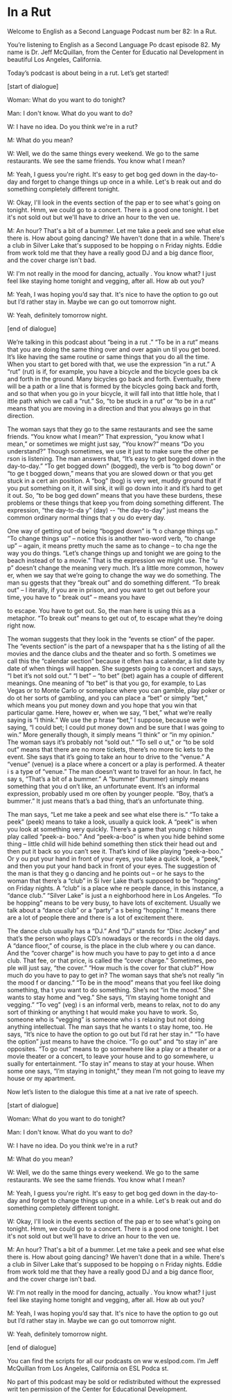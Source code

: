 # In a Rut

Welcome to English as a Second Language Podcast num ber 82: In a Rut.

You’re listening to English as a Second Language Po dcast episode 82. My name is Dr. Jeff McQuillan, from the Center for Educatio nal Development in beautiful Los Angeles, California.

Today’s podcast is about being in a rut. Let’s get started!

[start of dialogue]

Woman: What do you want to do tonight?

Man: I don't know. What do you want to do?

W: I have no idea. Do you think we're in a rut?

M: What do you mean?

W: Well, we do the same things every weekend. We go  to the same restaurants. We see the same friends. You know what I mean?

M: Yeah, I guess you're right. It's easy to get bog ged down in the day-to-day and forget to change things up once in a while. Let's b reak out and do something completely different tonight.

W: Okay, I'll look in the events section of the pap er to see what's going on tonight. Hmm, we could go to a concert. There is a good one tonight. I bet it's not sold out but we'll have to drive an hour to the ven ue.

M: An hour? That's a bit of a bummer. Let me take a  peek and see what else there is. How about going dancing? We haven't done that in a while. There's a club in Silver Lake that's supposed to be hopping o n Friday nights. Eddie from work told me that they have a really good DJ and a big dance floor, and the cover charge isn't bad.

W: I'm not really in the mood for dancing, actually . You know what? I just feel like staying home tonight and vegging, after all. How ab out you?

M: Yeah, I was hoping you’d say that. It's nice to have the option to go out but I’d rather stay in. Maybe we can go out tomorrow night.

W: Yeah, definitely tomorrow night.

[end of dialogue]

We’re talking in this podcast about “being in a rut .” “To be in a rut” means that you are doing the same thing over and over again un til you get bored. It’s like having the same routine or same things that you do all the time. When you start to get bored with that, we use the expression “in a  rut.” A “rut” (rut) is if, for example, you have a bicycle and the bicycle goes ba ck and forth in the ground. Many bicycles go back and forth.  Eventually, there  will be a path or a line that is formed by the bicycles going back and forth, and so  that when you go in your bicycle, it will fall into that little hole, that l ittle path which we call a “rut.” So, “to be stuck in a rut” or “to be in a rut” means that you are moving in a direction and that you always go in that direction.

The woman says that they go to the same restaurants  and see the same friends. “You know what I mean?” That expression, “you know what I mean,” or sometimes we might just say, “You know?” means “Do you understand?” Though sometimes, we use it just to make sure the other pe rson is listening. The man answers that, “It’s easy to get bogged down in the day-to-day.” “To get bogged down” (bogged), the verb is “to bog down” or “to ge t bogged down,” means that you are slowed down or that you get stuck in a cert ain position. A “bog” (bog) is very wet, muddy ground that if you put something on  it, it will sink, it will go down into it and it’s hard to get it out. So, “to be bog ged down” means that you have these burdens, these problems or these things that keep you from doing something different. The expression, “the day-to-da y” (day) -- “the day-to-day” just means the common ordinary normal things that y ou do every day.

One way of getting out of being “bogged down” is “t o change things up.” “To change things up” – notice this is another two-word  verb, “to change up” – again, it means pretty much the same as to change – to cha nge the way you do things. “Let’s change things up and tonight we are going to  the beach instead of to a movie.” That is the expression we might use. The “u p” doesn’t change the meaning very much. It’s a little more common, howev er, when we say that we’re going to change the way we do something. The man su ggests that they “break out” and do something different. “To break out” – l iterally, if you are in prison, and you want to get out before your time, you have to “ break out” – means you have

to escape. You have to get out. So, the man here is  using this as a metaphor. “To break out” means to get out of, to escape what they’re doing right now.

The woman suggests that they look in the “events se ction” of the paper. The “events section” is the part of a newspaper that ha s the listing of all the movies and the dance clubs and the theater and so forth. S ometimes we call this the “calendar section” because it often has a calendar,  a list date by date of when things will happen. She suggests going to a concert  and says, “I bet it’s not sold out.” “I bet” – “to bet” (bet)  again has a couple of different meanings. One meaning of “to bet” is that you go, for example, to  Las Vegas or to Monte Carlo or someplace where you can gamble, play poker or do ot her sorts of gambling, and you can place a “bet” or simply “bet,” which means you put money down and you hope that you win that particular game. Here, howev er, when we say, “I bet,” what we’re really saying is “I think.” We use the p hrase “bet,” I suppose, because we’re saying, “I could bet; I could put money down and be sure that I was going to win.” More generally though, it simply means “I think” or “in my opinion.” The woman says it’s probably not “sold out.” “To sell o ut,” or “to be sold out” means that there are no more tickets, there’s no more tic kets to the event. She says that it’s going to take an hour to drive to the “venue.”  A “venue” (venue) is a place where a concert or a play is performed. A theater i s a type of “venue.” The man doesn’t want to travel for an hour. In fact, he say s, “That’s a bit of a bummer.” A “bummer” (bummer) simply means something that you d on’t like, an unfortunate event. It’s an informal expression, probably used m ore often by younger people. “Boy, that’s a bummer.” It just means that’s a bad thing, that’s an unfortunate thing.

The man says, “Let me take a peek and see what else  there is.” “To take a peek” (peek) means to take a look, usually a quick look. A “peek” is when you look at something very quickly. There’s a game that young c hildren play called “peek-a- boo.” And “peek-a-boo” is when you hide behind some thing – little child will hide behind something then stick their head out and then  put it back so you can’t see it.  That’s kind of like playing “peek-a-boo.” Or y ou put your hand in front of your eyes, you take a quick look, a “peek,” and then you  put your hand back in front of your eyes. The suggestion of the man is that they g o dancing and he points out – or he says to the woman that there’s a “club” in Si lver Lake that’s supposed to be “hopping” on Friday nights. A “club” is a place whe re people dance, in this instance, a “dance club.” “Silver Lake” is just a n eighborhood here in Los Angeles. “To be hopping” means to be very busy, to have lots of excitement. Usually we talk about a “dance club” or a “party” a s being “hopping.” It means there are a lot of people there and there is a lot of excitement there.

The dance club usually has a “DJ.” And “DJ” stands for “Disc Jockey” and that’s the person who plays CD’s nowadays or the records i n the old days. A “dance floor,” of course, is the place in the club where y ou can dance. And the “cover charge” is how much you have to pay to get into a d ance club. That fee, or that price, is called the “cover charge.” Sometimes, peo ple will just say, “the cover.” “How much is the cover for that club?” How much do you have to pay to get in? The woman says that she’s not really “in the mood f or dancing.” “To be in the mood” means that you feel like doing something, tha t you want to do something. She’s not “in the mood.” She wants to stay home and  “veg.” She says, “I’m staying home tonight and vegging.” “To veg” (veg) i s an informal verb, means to relax, not to do any sort of thinking or anything t hat would make you have to work. So, someone who is “vegging” is someone who i s relaxing but not doing anything intellectual. The man says that he wants t o stay home, too. He says, “It’s nice to have the option to go out but I’d rat her stay in.” “To have the option” just means to have the choice. “To go out” and “to stay in” are opposites. “To go out” means to go somewhere like a play or a theater  or a movie theater or a concert, to leave your house and to go somewhere, u sually for entertainment. “To stay in” means to stay at your house. When some one says, “I’m staying in tonight,” they mean I’m not going to leave my house  or my apartment.

Now let’s listen to the dialogue this time at a nat ive rate of speech.

[start of dialogue]

Woman: What do you want to do tonight?

Man: I don't know. What do you want to do?

W: I have no idea. Do you think we're in a rut?

M: What do you mean?

W: Well, we do the same things every weekend. We go  to the same restaurants. We see the same friends. You know what I mean?

M: Yeah, I guess you're right. It's easy to get bog ged down in the day-to-day and forget to change things up once in a while. Let's b reak out and do something completely different tonight.

W: Okay, I'll look in the events section of the pap er to see what's going on tonight. Hmm, we could go to a concert. There is a good one tonight. I bet it's not sold out but we'll have to drive an hour to the ven ue.

M: An hour? That's a bit of a bummer. Let me take a  peek and see what else there is. How about going dancing? We haven't done that in a while. There's a club in Silver Lake that's supposed to be hopping o n Friday nights. Eddie from work told me that they have a really good DJ and a big dance floor, and the cover charge isn't bad.

W: I'm not really in the mood for dancing, actually . You know what? I just feel like staying home tonight and vegging, after all. How ab out you?

M: Yeah, I was hoping you’d say that. It's nice to have the option to go out but I’d rather stay in. Maybe we can go out tomorrow night.

W: Yeah, definitely tomorrow night.

[end of dialogue]

You can find the scripts for all our podcasts on ww w.eslpod.com. I’m Jeff McQuillan from Los Angeles, California on ESL Podca st.

 No part of this podcast may be sold or redistributed without the expressed writ ten permission of the Center for Educational Development.

